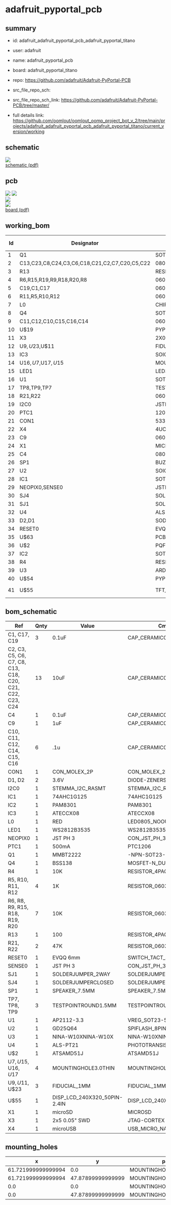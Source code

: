 # adafruit_pyportal_pcb
 
## summary 
* id: adafruit_adafruit_pyportal_pcb_adafruit_pyportal_titano
* user: adafruit
* name: adafruit_pyportal_pcb
* board: adafruit_pyportal_titano
* repo: https://github.com/adafruit/Adafruit-PyPortal-PCB



* src_file_repo_sch: 
* src_file_repo_sch_link: https://github.com/adafruit/Adafruit-PyPortal-PCB/tree/master/
* full details link: https://github.com/oomlout/oomlout_oomp_project_bot_v_2/tree/main/projects/adafruit_adafruit_pyportal_pcb_adafruit_pyportal_titano/current_version/working  

## schematic  
![](working_schematic_600.png)  
[schematic (pdf)](working_schematic.pdf)  

## pcb  
![](working_3d_600.png) 
![](working_3d_front_600.png)  
![](working_3d_back_600.png)  
![](working_600.png)  
[board (pdf)](working.pdf)  

## working_bom
| Id | Designator | Footprint | Quantity | Designation | Supplier and ref |  | None | 
| --- | --- | --- | --- | --- | --- | --- | --- | 
| 1 | Q1 | SOT23-BEC | 1 | MMBT2222 |  |  | [''] | 
| 2 | C13,C23,C8,C24,C3,C6,C18,C21,C2,C7,C20,C5,C22 | 0805-NO | 13 | 10uF |  |  | [''] | 
| 3 | R13 | RESPACK_4X0603 | 1 | 100 |  |  | [''] | 
| 4 | R6,R15,R19,R9,R18,R20,R8 | 0603-NO | 7 | 10K |  |  | [''] | 
| 5 | C19,C1,C17 | 0603-NO | 3 | 0.1uF |  |  | [''] | 
| 6 | R11,R5,R10,R12 | 0603-NO | 4 | 1K |  |  | [''] | 
| 7 | L0 | CHIPLED_0805_NOOUTLINE | 1 | RED |  |  | [''] | 
| 8 | Q4 | SOT363 | 1 | BSS138 |  |  | [''] | 
| 9 | C11,C12,C10,C15,C16,C14 | 0603-NO | 6 | .1u |  |  | [''] | 
| 10 | U$19 | PYPORTALPYNT_TOP | 1 |  |  |  | [''] | 
| 11 | X3 | 2X05_1.27MM_SMT | 1 | 2x5 0.05 SWD" |  |  | [''] | 
| 12 | U$9,U$23,U$11 | FIDUCIAL_1MM | 3 | FIDUCIAL_1MM |  |  | [''] | 
| 13 | IC3 | SOIC8_150MIL | 1 | ATECCX08 |  |  | [''] | 
| 14 | U$16,U$7,U$17,U$15 | MOUNTINGHOLE_3.0_PLATEDTHIN | 4 | MOUNTINGHOLE3.0THIN |  |  | [''] | 
| 15 | LED1 | LED3535 | 1 | WS2812B3535 |  |  | [''] | 
| 16 | U1 | SOT23-5 | 1 | AP2112-3.3 |  |  | [''] | 
| 17 | TP8,TP9,TP7 | TESTPOINT_ROUND_1.5MM | 3 |  |  |  | [''] | 
| 18 | R21,R22 | 0603-NO | 2 | 47K |  |  | [''] | 
| 19 | I2C0 | JSTPH4 | 1 | JST PH 4 |  |  | [''] | 
| 20 | PTC1 | 1206 | 1 | 500mA |  |  | [''] | 
| 21 | CON1 | 53398-0271 | 1 | CON_MOLEX_2P |  |  | [''] | 
| 22 | X4 | 4UCONN_20329_NARROW | 1 | microUSB |  |  | [''] | 
| 23 | C9 | 0603-NO | 1 | 1uF |  |  | [''] | 
| 24 | X1 | MICROSD | 1 | microSD |  |  | [''] | 
| 25 | C4 | 0805-NO | 1 | 0.1uF |  |  | [''] | 
| 26 | SP1 | BUZZER_SMT_7.5MM | 1 | 7.5mm SPK |  |  | [''] | 
| 27 | U2 | SOIC8_208MIL | 1 | GD25Q64 |  |  | [''] | 
| 28 | IC1 | SOT23-5L | 1 | 74AHC1G125 |  |  | [''] | 
| 29 | NEOPIX0,SENSE0 | JSTPH3 | 2 | JST PH 3 |  |  | [''] | 
| 30 | SJ4 | SOLDERJUMPER_CLOSEDWIRE | 1 |  |  |  | [''] | 
| 31 | SJ1 | SOLDERJUMPER_2WAY_OPEN_NOPASTE | 1 |  |  |  | [''] | 
| 32 | U4 | ALS-PT26-21C | 1 | ALS-PT21 |  |  | [''] | 
| 33 | D2,D1 | SOD-323 | 2 | 3.6V |  |  | [''] | 
| 34 | RESET0 | EVQ-Q2_SMALLER | 1 | EVQQ 6mm |  |  | [''] | 
| 35 | U$63 | PCBFEAT-REV-040 | 1 |  |  |  | [''] | 
| 36 | U$2 | PQFN64-1 | 1 | ATSAMD51J20 |  |  | [''] | 
| 37 | IC2 | SOT23-6 | 1 | PAM8301 |  |  | [''] | 
| 38 | R4 | RESPACK_4X0603 | 1 | 10K |  |  | [''] | 
| 39 | U3 | ARDUINO-UCS&SOCS_NINA-W1X | 1 | NINA-W102 |  |  | [''] | 
| 40 | U$54 | PYPORTALPYNT_BOT | 1 |  |  |  | [''] | 
| 41 | U$55 | TFT_2.4IN_240X320_50PIN | 1 | DISP_LCD_240X320_50PIN-2.4IN |  |  | [''] | 


## bom_schematic
| Ref | Qnty | Value | Cmp name | Footprint | Description | Vendor | DNP | 
| --- | --- | --- | --- | --- | --- | --- | --- | 
| C1, C17, C19 | 3 | 0.1uF | CAP_CERAMIC0603_NO | working:0603-NO |  |  |  | 
| C2, C3, C5, C6, C7, C8, C13, C18, C20, C21, C22, C23, C24 | 13 | 10uF | CAP_CERAMIC0805-NOOUTLINE | working:0805-NO |  |  |  | 
| C4 | 1 | 0.1uF | CAP_CERAMIC0805-NOOUTLINE | working:0805-NO |  |  |  | 
| C9 | 1 | 1uF | CAP_CERAMIC0603_NO | working:0603-NO |  |  |  | 
| C10, C11, C12, C14, C15, C16 | 6 | .1u | CAP_CERAMIC0603_NO | working:0603-NO |  |  |  | 
| CON1 | 1 | CON_MOLEX_2P | CON_MOLEX_2P | working:53398-0271 |  |  |  | 
| D1, D2 | 2 | 3.6V | DIODE-ZENERSOD323 | working:SOD-323 |  |  |  | 
| I2C0 | 1 | STEMMA_I2C_RASMT | STEMMA_I2C_RASMT | working:JSTPH4 |  |  |  | 
| IC1 | 1 | 74AHC1G125 | 74AHC1G125 | working:SOT23-5L |  |  |  | 
| IC2 | 1 | PAM8301 | PAM8301 | working:SOT23-6 |  |  |  | 
| IC3 | 1 | ATECCX08 | ATECCX08 | working:SOIC8_150MIL |  |  |  | 
| L0 | 1 | RED | LED0805_NOOUTLINE | working:CHIPLED_0805_NOOUTLINE |  |  |  | 
| LED1 | 1 | WS2812B3535 | WS2812B3535 | working:LED3535 |  |  |  | 
| NEOPIX0 | 1 | JST PH 3 | CON_JST_PH_3PIN | working:JSTPH3 |  |  |  | 
| PTC1 | 1 | 500mA | PTC1206 | working:1206 |  |  |  | 
| Q1 | 1 | MMBT2222 | -NPN-SOT23-BEC | working:SOT23-BEC |  |  |  | 
| Q4 | 1 | BSS138 | MOSFET-N_DUAL | working:SOT363 |  |  |  | 
| R4 | 1 | 10K | RESISTOR_4PACK | working:RESPACK_4X0603 |  |  |  | 
| R5, R10, R11, R12 | 4 | 1K | RESISTOR_0603_NOOUT | working:0603-NO |  |  |  | 
| R6, R8, R9, R15, R18, R19, R20 | 7 | 10K | RESISTOR_0603_NOOUT | working:0603-NO |  |  |  | 
| R13 | 1 | 100 | RESISTOR_4PACK | working:RESPACK_4X0603 |  |  |  | 
| R21, R22 | 2 | 47K | RESISTOR_0603_NOOUT | working:0603-NO |  |  |  | 
| RESET0 | 1 | EVQQ 6mm | SWITCH_TACT_SMT_EVQQ2_SMALL | working:EVQ-Q2_SMALLER |  |  |  | 
| SENSE0 | 1 | JST PH 3 | CON_JST_PH_3PIN | working:JSTPH3 |  |  |  | 
| SJ1 | 1 | SOLDERJUMPER_2WAY | SOLDERJUMPER_2WAY | working:SOLDERJUMPER_2WAY_OPEN_NOPASTE |  |  |  | 
| SJ4 | 1 | SOLDERJUMPERCLOSED | SOLDERJUMPERCLOSED | working:SOLDERJUMPER_CLOSEDWIRE |  |  |  | 
| SP1 | 1 | SPEAKER_7.5MM | SPEAKER_7.5MM | working:BUZZER_SMT_7.5MM |  |  |  | 
| TP7, TP8, TP9 | 3 | TESTPOINTROUND1.5MM | TESTPOINTROUND1.5MM | working:TESTPOINT_ROUND_1.5MM |  |  |  | 
| U1 | 1 | AP2112-3.3 | VREG_SOT23-5 | working:SOT23-5 |  |  |  | 
| U2 | 1 | GD25Q64 | SPIFLASH_8PIN208MIL | working:SOIC8_208MIL |  |  |  | 
| U3 | 1 | NINA-W10XNINA-W10X | NINA-W10XNINA-W10X | working:ARDUINO-UCS&SOCS_NINA-W1X |  |  |  | 
| U4 | 1 | ALS-PT21 | PHOTOTRANSISTOR_PT26-21C | working:ALS-PT26-21C |  |  |  | 
| U$2 | 1 | ATSAMD51J | ATSAMD51J | working:PQFN64-1 |  |  |  | 
| U$7, U$15, U$16, U$17 | 4 | MOUNTINGHOLE3.0THIN | MOUNTINGHOLE3.0THIN | working:MOUNTINGHOLE_3.0_PLATEDTHIN |  |  |  | 
| U$9, U$11, U$23 | 3 | FIDUCIAL_1MM | FIDUCIAL_1MM | working:FIDUCIAL_1MM |  |  |  | 
| U$55 | 1 | DISP_LCD_240X320_50PIN-2.4IN | DISP_LCD_240X320_50PIN-2.4IN | working:TFT_2.4IN_240X320_50PIN |  |  |  | 
| X1 | 1 | microSD | MICROSD | working:MICROSD |  |  |  | 
| X3 | 1 | 2x5 0.05" SWD | JTAG-CORTEX | working:2X05_1.27MM_SMT |  |  |  | 
| X4 | 1 | microUSB | USB_MICRO_NARROW | working:4UCONN_20329_NARROW |  |  |  | 


## mounting_holes
| x | y | package | value | ref | size | 
| --- | --- | --- | --- | --- | --- | 
| 61.721999999999994 | 0.0 | MOUNTINGHOLE_3.0_PLATEDTHIN | MOUNTINGHOLE3.0THIN | U$7 | m3 | 
| 61.721999999999994 | 47.87899999999999 | MOUNTINGHOLE_3.0_PLATEDTHIN | MOUNTINGHOLE3.0THIN | U$15 | m3 | 
| 0.0 | 0.0 | MOUNTINGHOLE_3.0_PLATEDTHIN | MOUNTINGHOLE3.0THIN | U$16 | m3 | 
| 0.0 | 47.87899999999999 | MOUNTINGHOLE_3.0_PLATEDTHIN | MOUNTINGHOLE3.0THIN | U$17 | m3 | 


